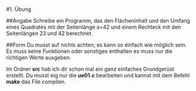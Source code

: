 #1. Übung

##Angabe
Schreibe ein Programm, das den Flächeninhalt und den Umfang eines Quadrates mit der Seitenlänge a=42 und einem Rechteck mit den Seitenlängen 23 und 42 berechnet.

##Form
Du musst auf nichts achten, es kann so einfach wie möglich sein. Es muss keine Funktionen oder sonstiges enthalten es muss nur die richtigen Werte ausgeben.

Im Ordner **src** hab ich dir schon mal ein ganz einfaches Grundgerüst erstellt. Du musst eig nur die **ue01.c** bearbeiten und kannst mit dem Befehl **make** das File compilen.
